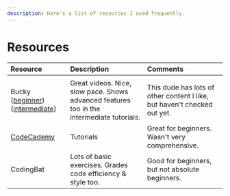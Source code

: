 ```yaml
---
description: Here's a list of resources I used frequently.
---
```


# Resources

| Resource | Description | Comments |
| :--- | :--- | :--- |
|  |  |  |
| Bucky \([beginner](https://www.youtube.com/playlist?list=PLFE2CE09D83EE3E28)\) \([intermediate](https://www.youtube.com/watch?v=vW53w7me4AE&list=PL27BCE863B6A864E3)\) | Great videos. Nice, slow pace. Shows advanced features too in the intermediate tutorials. | This dude has lots of other content I like, but haven't checked out yet. |
| [CodeCademy](https://www.codecademy.com/catalog/language/java) | Tutorials | Great for beginners. Wasn't very comprehensive. |
| CodingBat | Lots of basic exercises. Grades code efficiency & style too. | Good for beginners, but not absolute beginners. |



